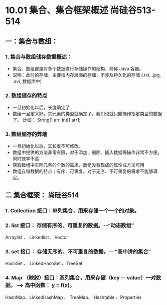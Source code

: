 # 10.01 集合、集合框架概述 尚硅谷513-514
## 一：集合与数组：
### 1. 集合与数组储存数据概述：
* 集合、数组都是对多个数据进行存储操作的结构，简称 Java 容器。
* 说明：此时的存储，主要指内存层面的存储，不涉及持久化的存储 (.txt, .jpg, .avi, 数据库中)

### 2. 数组储存的特点
* 一旦初始化以后，长度确定了
* 数组一旦定义好，其元素的类型就确定了。我们也就只能操作指定类型的数据了。
比如： String[] arr, int[] arr1;

### 3. 数组储存的弊端
* 一旦初始化以后，其长度不可修改。
* 数组中提供的方法非常有限，对于添加、删除、插入数据等操作非常不方便。同时效率不高
* 获取数组中实际元素的个数的需求，数组没有现成的属性或方法可用
* 数组存储数据的特点：有序、可重复。对于无序、不可重复的需求不能够满足。

## 二 集合框架： 尚硅谷514
### 1. Collection 接口：单列集合，用来存储一个一个的对象。

### 2. list 接口： 存储有序的、可重复的数据。--“动态数组”
Arraylist 、 Linkedlist 、Vector
### 3. set 接口： 存储无序的、不可重复的数据。-- “高中讲的集合”
HashSet 、 LinkedHashSet 、TreeSet
### 4. Map （映射）接口：双列集合，用来存储（key -- value）一对数据。 --> 高中函数： y = f(x)。
HashMap、LinkedHashMap 、 TreeMap、 Hashtable 、Properties
